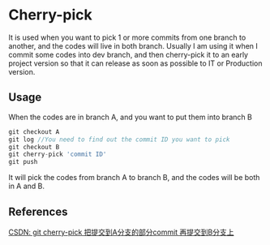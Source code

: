 # Cherry-pick

It is used when you want to pick 1 or more commits from one branch to another, and the codes will live in both branch. Usually I am using it when I commit some codes into dev branch, and then cherry-pick it to an early project version so that it can release as soon as possible to IT or Production version.

## Usage
When the codes are in branch A, and you want to put them into branch B
```Javascript
git checkout A
git log //You need to find out the commit ID you want to pick
git checkout B
git cherry-pick 'commit ID'
git push
```

It will pick the codes from branch A to branch B, and the codes will be both in A and B.

## References
[CSDN: git cherry-pick 把提交到A分支的部分commit 再提交到B分支上](https://blog.csdn.net/liu0808/article/details/79158980)